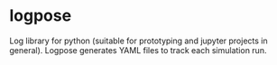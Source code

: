 # logpose
Log library for python (suitable for prototyping and jupyter projects in general).
Logpose generates YAML files to track each simulation run.